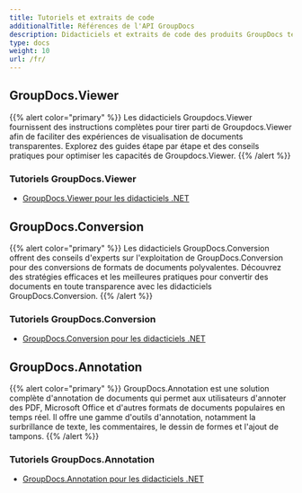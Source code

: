 ```yaml
---
title: Tutoriels et extraits de code
additionalTitle: Références de l'API GroupDocs
description: Didacticiels et extraits de code des produits GroupDocs tels que GroupDocs.Viewer, GroupDocs.Annotation, GroupDocs.Conversion et d'autres produits.
type: docs
weight: 10
url: /fr/
---
```


## GroupDocs.Viewer
{{% alert color="primary" %}}
Les didacticiels Groupdocs.Viewer fournissent des instructions complètes pour tirer parti de Groupdocs.Viewer afin de faciliter des expériences de visualisation de documents transparentes. Explorez des guides étape par étape et des conseils pratiques pour optimiser les capacités de Groupdocs.Viewer.
{{% /alert %}}

### Tutoriels GroupDocs.Viewer
- [GroupDocs.Viewer pour les didacticiels .NET](../viewer/fr/net/)


## GroupDocs.Conversion
{{% alert color="primary" %}}
Les didacticiels GroupDocs.Conversion offrent des conseils d'experts sur l'exploitation de GroupDocs.Conversion pour des conversions de formats de documents polyvalentes. Découvrez des stratégies efficaces et les meilleures pratiques pour convertir des documents en toute transparence avec les didacticiels GroupDocs.Conversion.
{{% /alert %}}

### Tutoriels GroupDocs.Conversion
- [GroupDocs.Conversion pour les didacticiels .NET](../conversion/fr/net/)


## GroupDocs.Annotation
{{% alert color="primary" %}}
GroupDocs.Annotation est une solution complète d'annotation de documents qui permet aux utilisateurs d'annoter des PDF, Microsoft Office et d'autres formats de documents populaires en temps réel. Il offre une gamme d'outils d'annotation, notamment la surbrillance de texte, les commentaires, le dessin de formes et l'ajout de tampons.
{{% /alert %}}

### Tutoriels GroupDocs.Annotation
- [GroupDocs.Annotation pour les didacticiels .NET](../annotation/net/)